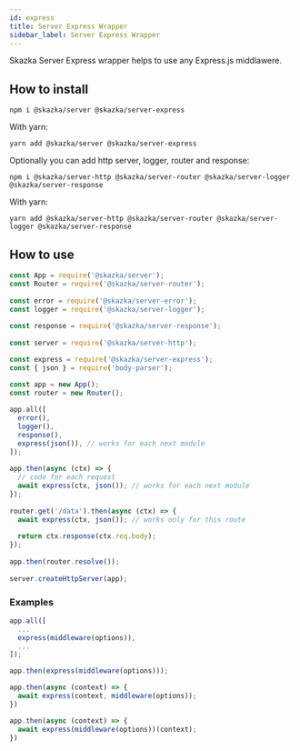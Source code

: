 ```yaml
---
id: express
title: Server Express Wrapper
sidebar_label: Server Express Wrapper
---
```

Skazka Server Express wrapper helps to use any Express.js middlawere.

## How to install

    npm i @skazka/server @skazka/server-express
    
With yarn:

    yarn add @skazka/server @skazka/server-express
    
Optionally you can add http server, logger, router and response:

    npm i @skazka/server-http @skazka/server-router @skazka/server-logger @skazka/server-response
      
With yarn:

    yarn add @skazka/server-http @skazka/server-router @skazka/server-logger @skazka/server-response

## How to use

```javascript
const App = require('@skazka/server');
const Router = require('@skazka/server-router');
        
const error = require('@skazka/server-error');
const logger = require('@skazka/server-logger');
        
const response = require('@skazka/server-response');
        
const server = require('@skazka/server-http');

const express = require('@skazka/server-express');
const { json } = require('body-parser');

const app = new App();
const router = new Router();
        
app.all([
  error(),
  logger(),
  response(),
  express(json()), // works for each next module
]);
    
app.then(async (ctx) => {
  // code for each request
  await express(ctx, json()); // works for each next module
});
    
router.get('/data').then(async (ctx) => {
  await express(ctx, json()); // works only for this route
  
  return ctx.response(ctx.req.body); 
});
        
app.then(router.resolve());
        
server.createHttpServer(app);
```

### Examples

```javascript
app.all([
  ...
  express(middleware(options)),
  ...
]);
```

```javascript
app.then(express(middleware(options)));
```

```javascript
app.then(async (context) => {
  await express(context, middleware(options));
})
```

```javascript
app.then(async (context) => {
  await express(middleware(options))(context);
})
